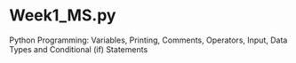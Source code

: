# Week1_MS.py
Python Programming: Variables, Printing, Comments, Operators, Input, Data Types and Conditional (if) Statements

